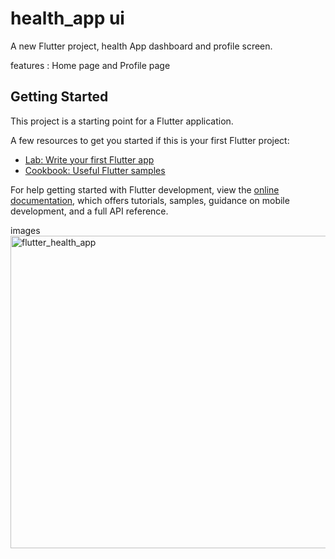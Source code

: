 # health_app ui

A new Flutter project, health App dashboard and profile screen.

features : Home page and Profile page

## Getting Started

This project is a starting point for a Flutter application.

A few resources to get you started if this is your first Flutter project:

- [Lab: Write your first Flutter app](https://docs.flutter.dev/get-started/codelab)
- [Cookbook: Useful Flutter samples](https://docs.flutter.dev/cookbook)

For help getting started with Flutter development, view the
[online documentation](https://docs.flutter.dev/), which offers tutorials,
samples, guidance on mobile development, and a full API reference.

images
<img width="800" height="500" alt="flutter_health_app" src="https://github.com/ndridm2/health_app/assets/64353589/3f21a6c9-e8dc-47a6-9ea2-cbe794add69b">

